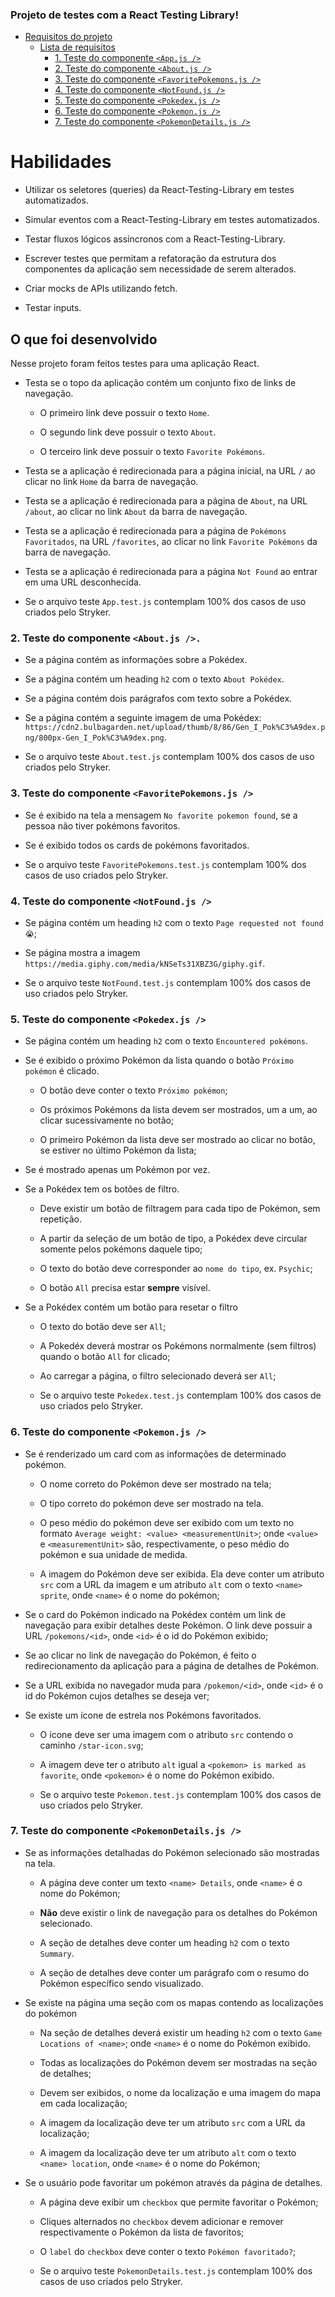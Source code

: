 ### Projeto de testes com a React Testing Library!

  - [Requisitos do projeto](#requisitos-do-projeto)
    - [Lista de requisitos](#lista-de-requisitos)
      - [1. Teste do componente `<App.js />`](#1-teste-o-componente-appjs-)
      - [2. Teste do componente `<About.js />`](#2-teste-o-componente-aboutjs-)
      - [3. Teste do componente `<FavoritePokemons.js />`](#3-teste-o-componente-favoritepokemonsjs-)
      - [4. Teste do componente `<NotFound.js />`](#4-teste-o-componente-notfoundjs-)
      - [5. Teste do componente `<Pokedex.js />`](#5-teste-o-componente-pokedexjs-)
      - [6. Teste do componente `<Pokemon.js />`](#6-teste-o-componente-pokemonjs-)
      - [7. Teste do componente `<PokemonDetails.js />`](#7-teste-o-componente-pokemondetailsjs-)
      

# Habilidades

* Utilizar os seletores (queries) da React-Testing-Library em testes automatizados.

* Simular eventos com a React-Testing-Library em testes automatizados.

* Testar fluxos lógicos assíncronos com a React-Testing-Library.

* Escrever testes que permitam a refatoração da estrutura dos componentes da aplicação sem necessidade de serem alterados.

* Criar mocks de APIs utilizando fetch.

* Testar inputs.


## O que foi desenvolvido

Nesse projeto foram feitos testes para uma aplicação React.


  - Testa se o topo da aplicação contém um conjunto fixo de links de navegação.

    - O primeiro link deve possuir o texto `Home`.

    - O segundo link deve possuir o texto `About`.

    - O terceiro link deve possuir o texto `Favorite Pokémons`.

  - Testa se a aplicação é redirecionada para a página inicial, na URL `/` ao clicar no link `Home` da barra de navegação. 

  - Testa se a aplicação é redirecionada para a página de `About`, na URL `/about`, ao clicar no link `About` da barra de navegação. 

  - Testa se a aplicação é redirecionada para a página de `Pokémons Favoritados`, na URL `/favorites`, ao clicar no link `Favorite Pokémons` da barra de navegação.

  - Testa se a aplicação é redirecionada para a página `Not Found` ao entrar em uma URL desconhecida.
  
  - Se o arquivo teste `App.test.js` contemplam 100% dos casos de uso criados pelo Stryker.

### 2. Teste do componente `<About.js />.`

  - Se a página contém as informações sobre a Pokédex.

  - Se a página contém um heading `h2` com o texto `About Pokédex`.

  - Se a página contém dois parágrafos com texto sobre a Pokédex.

  - Se a página contém a seguinte imagem de uma Pokédex: `https://cdn2.bulbagarden.net/upload/thumb/8/86/Gen_I_Pok%C3%A9dex.png/800px-Gen_I_Pok%C3%A9dex.png`.
  
  - Se o arquivo teste `About.test.js` contemplam 100% dos casos de uso criados pelo Stryker.

### 3. Teste do componente `<FavoritePokemons.js />`

  - Se é exibido na tela a mensagem `No favorite pokemon found`, se a pessoa não tiver pokémons favoritos.

  - Se é exibido todos os cards de pokémons favoritados.

  - Se o arquivo teste `FavoritePokemons.test.js` contemplam 100% dos casos de uso criados pelo Stryker.

### 4. Teste do componente `<NotFound.js />`

  - Se página contém um heading `h2` com o texto `Page requested not found 😭`;

  - Se página mostra a imagem `https://media.giphy.com/media/kNSeTs31XBZ3G/giphy.gif`.

  - Se o arquivo teste `NotFound.test.js` contemplam 100% dos casos de uso criados pelo Stryker.

### 5. Teste do componente `<Pokedex.js />`

  - Se página contém um heading `h2` com o texto `Encountered pokémons`.

  - Se é exibido o próximo Pokémon da lista quando o botão `Próximo pokémon` é clicado.

    - O botão deve conter o texto `Próximo pokémon`;

    - Os próximos Pokémons da lista devem ser mostrados, um a um, ao clicar sucessivamente no botão;

    - O primeiro Pokémon da lista deve ser mostrado ao clicar no botão, se estiver no último Pokémon da lista;

  - Se é mostrado apenas um Pokémon por vez.

  - Se a Pokédex tem os botões de filtro.

    - Deve existir um botão de filtragem para cada tipo de Pokémon, sem repetição.

    - A partir da seleção de um botão de tipo, a Pokédex deve circular somente pelos pokémons daquele tipo;

    - O texto do botão deve corresponder ao `nome do tipo`, ex. `Psychic`;

    - O botão `All` precisa estar **sempre** visível.

  - Se a Pokédex contém um botão para resetar o filtro

    - O texto do botão deve ser `All`;

    - A Pokedéx deverá mostrar os Pokémons normalmente (sem filtros) quando o botão `All` for clicado;

    - Ao carregar a página, o filtro selecionado deverá ser `All`;

    - Se o arquivo teste `Pokedex.test.js` contemplam 100% dos casos de uso criados pelo Stryker.

### 6. Teste do componente `<Pokemon.js />`

  - Se é renderizado um card com as informações de determinado pokémon.

    - O nome correto do Pokémon deve ser mostrado na tela;

    - O tipo correto do pokémon deve ser mostrado na tela.

    - O peso médio do pokémon deve ser exibido com um texto no formato `Average weight: <value> <measurementUnit>`; onde `<value>` e `<measurementUnit>` são, respectivamente, o peso médio do pokémon e sua unidade de medida.

    - A imagem do Pokémon deve ser exibida. Ela deve conter um atributo `src` com a URL da imagem e um atributo `alt` com o texto `<name> sprite`, onde `<name>` é o nome do pokémon;

  - Se o card do Pokémon indicado na Pokédex contém um link de navegação para exibir detalhes deste Pokémon. O link deve possuir a URL `/pokemons/<id>`, onde `<id>` é o id do Pokémon exibido;

  - Se ao clicar no link de navegação do Pokémon, é feito o redirecionamento da aplicação para a página de detalhes de Pokémon. 
  
  - Se a URL exibida no navegador muda para `/pokemon/<id>`, onde `<id>` é o id do Pokémon cujos detalhes se deseja ver;

  - Se existe um ícone de estrela nos Pokémons favoritados.

    - O ícone deve ser uma imagem com o atributo `src` contendo o caminho `/star-icon.svg`;

    - A imagem deve ter o atributo `alt` igual a `<pokemon> is marked as favorite`, onde `<pokemon>` é o nome do Pokémon exibido.

    - Se o arquivo teste `Pokemon.test.js` contemplam 100% dos casos de uso criados pelo Stryker.

### 7. Teste do componente `<PokemonDetails.js />`

  - Se as informações detalhadas do Pokémon selecionado são mostradas na tela.

    - A página deve conter um texto `<name> Details`, onde `<name>` é o nome do Pokémon;

    - **Não** deve existir o link de navegação para os detalhes do Pokémon selecionado.

    - A seção de detalhes deve conter um heading `h2` com o texto `Summary`.

    - A seção de detalhes deve conter um parágrafo com o resumo do Pokémon específico sendo visualizado.

  - Se existe na página uma seção com os mapas contendo as localizações do pokémon

    - Na seção de detalhes deverá existir um heading `h2` com o texto `Game Locations of <name>`; onde `<name>` é o nome do Pokémon exibido.

    - Todas as localizações do Pokémon devem ser mostradas na seção de detalhes;

    - Devem ser exibidos, o nome da localização e uma imagem do mapa em cada localização;

    - A imagem da localização deve ter um atributo `src` com a URL da localização;

    - A imagem da localização deve ter um atributo `alt` com o texto `<name> location`, onde `<name>` é o nome do Pokémon;

  - Se o usuário pode favoritar um pokémon através da página de detalhes.

    - A página deve exibir um `checkbox` que permite favoritar o Pokémon;

    - Cliques alternados no `checkbox` devem adicionar e remover respectivamente o Pokémon da lista de favoritos;

    - O `label` do `checkbox` deve conter o texto `Pokémon favoritado?`;

    - Se o arquivo teste `PokemonDetails.test.js` contemplam 100% dos casos de uso criados pelo Stryker.



